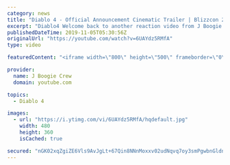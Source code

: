 ```yaml
---
category: news
title: "Diablo 4 - Official Announcement Cinematic Trailer | Blizzcon 2019 - REACTION"
excerpt: "Diablo4 Welcome back to another reaction video from J Boogie Enjoy the reaction video Original Video: https://m.youtube.com/watch?v=0SSYzl9fXOQ Comment ..."
publishedDateTime: 2019-11-05T05:30:56Z
originalUrl: "https://youtube.com/watch?v=6UAYdz5RMfA"
type: video

featuredContent: "<iframe width=\"800\" height=\"500\" frameborder=\"0\" src=\"https://www.youtube.com/embed/6UAYdz5RMfA\" allow=\"accelerometer; autoplay; encrypted-media; gyroscope; picture-in-picture\" allowfullscreen></iframe>"

provider:
  name: J Boogie Crew
  domain: youtube.com

topics:
  - Diablo 4

images:
  - url: "https://i.ytimg.com/vi/6UAYdz5RMfA/hqdefault.jpg"
    width: 480
    height: 360
    isCached: true

secured: "nGK02xqZgiZE6Vls9AvJgLt+67Qin8NNnMoxxv02udNqvq7oy3smPgwbnGldnqWED9dlQ8q+ktPDRJcuQZf0YdNrBI6TFq+gxb1KvypAbexPM2jYlOWXmVL2XcuRiWp3yswEHT9F7/AatTie6gNn60kgXfJiGV6HMEsHV/fdwktd/uc6nBogpE4LwddE9vvuXodFy8ILAEv9K83hh8l7lgrozBXaNW6XY7KgBewJS7AA94wfSazEFWlkbL4hhgdoEhIO3WAbRhnPSy8NF57OgbVM0bTYNeoa8ydnkExfVe/x7W/wHqsoEIDr6YLK1vVOUTcm4iM1ceFF9DpnKZd+CuRmktMf7hlMr7VpqUNvb0rNVi0/GCbLA+b1i7KA+0+q0uTbaxh6ZmsjV1BPUtU2FlLunfl59k86CufjLer54LDNOUHfyF94+3ku54hwHWoB;6K6UdfN18GHNbwSuakx7zQ=="
---
```


